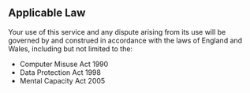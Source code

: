 <h2 class="legend">Applicable Law</h2>
Your use of this service and any dispute arising from its use will be governed by and construed in accordance with the laws of England and Wales, including but not limited to the:

- Computer Misuse Act 1990
- Data Protection Act 1998
- Mental Capacity Act 2005
